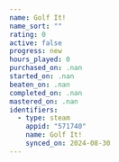 ```yaml
---
name: Golf It!
name_sort: ""
rating: 0
active: false
progress: new
hours_played: 0
purchased_on: .nan
started_on: .nan
beaten_on: .nan
completed_on: .nan
mastered_on: .nan
identifiers:
  - type: steam
    appid: "571740"
    name: Golf It!
    synced_on: 2024-08-30
---
```

